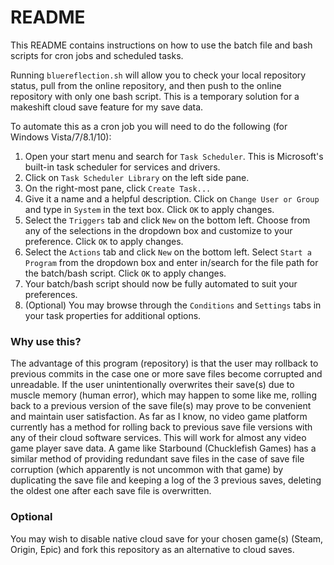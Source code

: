 # README #

This README contains instructions on how to use the batch file and bash scripts for cron jobs and scheduled tasks.  

Running `bluereflection.sh` will allow you to check your local repository status, pull from the online repository, and then push to the online repository with only one bash script. This is a temporary solution for a makeshift cloud save feature for my save data.  

To automate this as a cron job you will need to do the following (for Windows Vista/7/8.1/10):  
1. Open your start menu and search for `Task Scheduler`. This is Microsoft's built-in task scheduler for services and drivers.  
2. Click on `Task Scheduler Library` on the left side pane.  
3. On the right-most pane, click `Create Task...`  
4. Give it a name and a helpful description. Click on `Change User or Group` and type in `System` in the text box. Click `OK` to apply changes.  
5. Select the `Triggers` tab and click `New` on the bottom left. Choose from any of the selections in the dropdown box and customize to your preference. Click `OK` to apply changes.  
6. Select the `Actions` tab and click `New` on the bottom left. Select `Start a Program` from the dropdown box and enter in/search for the file path for the batch/bash script. Click `OK` to apply changes.  
7. Your batch/bash script should now be fully automated to suit your preferences.  
8. (Optional) You may browse through the `Conditions` and `Settings` tabs in your task properties for additional options.  

### Why use this?

The advantage of this program (repository) is that the user may rollback to previous commits in the case one or more save files become corrupted and unreadable. If the user unintentionally overwrites their save(s) due to muscle memory (human error), which may happen to some like me, rolling back to a previous version of the save file(s) may prove to be convenient and maintain user satisfaction. As far as I know, no video game platform currently has a method for rolling back to previous save file versions with any of their cloud software services. This will work for almost any video game player save data. A game like Starbound (Chucklefish Games) has a similar method of providing redundant save files in the case of save file corruption (which apparently is not uncommon with that game) by duplicating the save file and keeping a log of the 3 previous saves, deleting the oldest one after each save file is overwritten.

### Optional
You may wish to disable native cloud save for your chosen game(s) (Steam, Origin, Epic) and fork this repository as an alternative to cloud saves.
